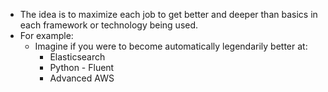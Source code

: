 - The idea is to maximize each job to get better and deeper than basics in each framework or technology being used.
- For example:
	- Imagine if you were to become automatically legendarily better at:
		- Elasticsearch
		- Python - Fluent
		- Advanced AWS
